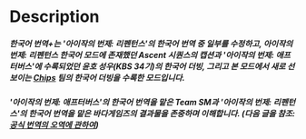# Description
##### 한국어 번역+는 '아이작의 번제: 리펜턴스'의 한국어 번역 중 일부를 수정하고, 아이작의 번제: 리펜턴스 한국어 모드에 존재했던 Ascent 시퀀스의 캡션과 '아이작의 번제: 애프터버스'에 수록되었던 윤호 성우(KBS 34기)의 한국어 더빙, 그리고 본 모드에서 새로 선보이는 [Chips](https://www.youtube.com/@%EC%B9%A9%EC%8A%A4) 팀의 한국어 더빙을 수록한 모드입니다.

##### '아이작의 번제: 애프터버스'의 한국어 번역을 맡은 Team SM과 '아이작의 번제: 리펜턴스'의 한국어 번역을 맡은 바다게임즈의 결과물을 존중하며 이해합니다. (다음 글을 참조: [공식 번역의 오역에 관하여](https://gall.dcinside.com/m/indiegame/79453))
